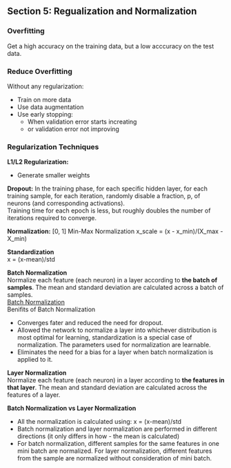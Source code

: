## Section 5: Regualization and Normalization  

### Overfitting  
Get a high accuracy on the training data, but a low acccuracy on the test data.

### Reduce Overfitting  
Without any regularization:
- Train on more data
- Use data augmentation
- Use early stopping:
  + When validation error starts increating
  + or validation error not improving  

### Regularization Techniques
**L1/L2 Regularization:**
- Generate smaller weights  

**Dropout:** 
In the training phase, for each specific hidden layer, for each training sample, for each iteration, randomly disable a fraction, p, of neurons (and corresponding activations).  
Training time for each epoch is less, but roughly doubles the number of iterations required to converge. 

**Normalization:**  [0, 1]
Min-Max Normalization
x_scale = (x - x_min)/(X_max - X_min)  

**Standardization**  
x = (x-mean)/std

**Batch Normalization**  
Normalize each feature (each neuron) in a layer according to **the batch of samples**. The mean and standard deviation are calculated across a batch of samples.   
[Batch Normalization](https://arxiv.org/abs/1502.03167)    
Benifits of Batch Normalization      
- Converges fater and reduced the need for dropout.  
- Allowed the network to normalize a layer into whichever distribution is most optimal for learning, standardization is a special case of normalization. The parameters used for normalization are learnable.   
- Eliminates the need for a bias for a layer when batch normalization is applied to it.  

**Layer Normalization**  
Normalize each feature (each neuron) in a layer according to **the features in that layer**. The mean and standard deviation are calculated across the features of a layer.   

**Batch Normalization vs Layer Normalization**      
- All the normalization is calculated using: x = (x-mean)/std      
- Batch normalization and layer normalization are performed in different directions (it only differs in how - the mean is calculated)  
- For batch normalization, different samples for the same features in one mini batch are normalized. For layer normalization, different features from the sample are normalized without consideration of mini batch.  




